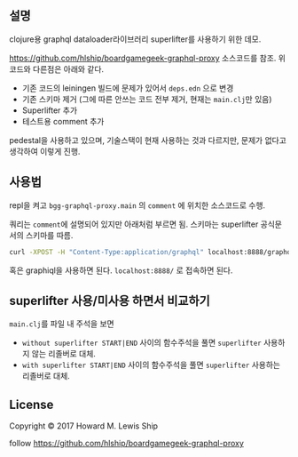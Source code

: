 ## 설명

clojure용 graphql dataloader라이브러리 superlifter를 사용하기 위한 데모.

https://github.com/hlship/boardgamegeek-graphql-proxy 소스코드를 참조.
위 코드와 다른점은 아래와 같다.

- 기존 코드의 leiningen 빌드에 문제가 있어서 `deps.edn` 으로 변경
- 기존 스키마 제거 (그에 따른 안쓰는 코드 전부 제거, 현재는 `main.clj`만 있음)
- Superlifter 추가
- 테스트용 comment 추가

pedestal을 사용하고 있으며, 기술스택이 현재 사용하는 것과 다르지만, 문제가 없다고 생각하여 이렇게 진행.

## 사용법

repl을 켜고 `bgg-graphql-proxy.main` 의 `comment` 에 위치한 소스코드로 수행.

쿼리는 `comment`에 설명되어 있지만 아래처럼 부르면 됨. 
스키마는 superlifter 공식문서의 스키마를 따름.

``` sh
curl -XPOST -H "Content-Type:application/graphql" localhost:8888/graphql -d '{pets {id details {name}}}'
```

혹은 graphiql을 사용하면 된다. `localhost:8888/` 로 접속하면 된다. 

## superlifter 사용/미사용 하면서 비교하기

`main.clj`를 파일 내 주석을 보면

- `without superlifter START|END` 사이의 함수주석을 풀면 `superlifter` 사용하지 않는 리졸버로 대체.
- `with superlifter START|END` 사이의 함수주석을 풀면 `superlifter` 사용하는 리졸버로 대체. 

## License

Copyright © 2017 Howard M. Lewis Ship

follow https://github.com/hlship/boardgamegeek-graphql-proxy
